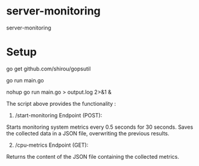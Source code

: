 # server-monitoring
server-monitoring


# Setup 

go get github.com/shirou/gopsutil

go run main.go

nohup go run main.go > output.log 2>&1 &


The script above provides the functionality :

1. /start-monitoring Endpoint (POST):

Starts monitoring system metrics every 0.5 seconds for 30 seconds.
Saves the collected data in a JSON file, overwriting the previous results.

2. /cpu-metrics Endpoint (GET):

Returns the content of the JSON file containing the collected metrics.
